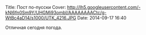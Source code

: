 Title: Пост по-пусски
Cover: http://lh5.googleusercontent.com/-kNI6fn0Sm9Y/UHGMi93ombI/AAAAAAAACtc/g-WtBc4aD14/s1000/UTK_4216.JPG
Date: 2014-09-17 16:40

Отличная сегодня погода.